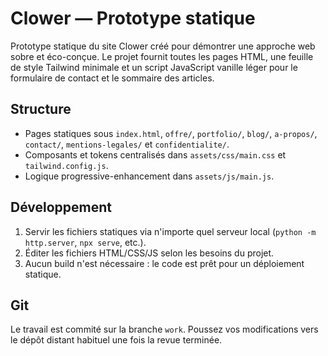 # Clower — Prototype statique

Prototype statique du site Clower créé pour démontrer une approche web sobre et éco-conçue. Le projet fournit toutes les pages HTML, une feuille de style Tailwind minimale et un script JavaScript vanille léger pour le formulaire de contact et le sommaire des articles.

## Structure
- Pages statiques sous `index.html`, `offre/`, `portfolio/`, `blog/`, `a-propos/`, `contact/`, `mentions-legales/` et `confidentialite/`.
- Composants et tokens centralisés dans `assets/css/main.css` et `tailwind.config.js`.
- Logique progressive-enhancement dans `assets/js/main.js`.

## Développement
1. Servir les fichiers statiques via n'importe quel serveur local (`python -m http.server`, `npx serve`, etc.).
2. Éditer les fichiers HTML/CSS/JS selon les besoins du projet.
3. Aucun build n'est nécessaire : le code est prêt pour un déploiement statique.

## Git
Le travail est commité sur la branche `work`. Poussez vos modifications vers le dépôt distant habituel une fois la revue terminée.
